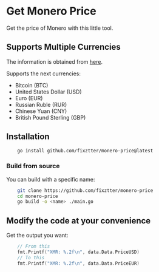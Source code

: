 # Get Monero Price

Get the price of Monero with this little tool.

## Supports Multiple Currencies

The information is obtained from [here](https://api.nanopool.org/v1/xmr/prices).

Supports the next currencies:

- Bitcoin (BTC)
- United States Dollar (USD)
- Euro (EUR)
- Russian Ruble (RUR)
- Chinese Yuan (CNY)
- British Pound Sterling (GBP)

## Installation

```sh
    go install github.com/fixztter/monero-price@latest
```

### Build from source

You can build with a specific name:

```sh
    git clone https://github.com/fixztter/monero-price
    cd monero-price
    go build -o <name> ./main.go
```

## Modify the code at your convenience

Get the output you want:

```go
    // From this
    fmt.Printf("XMR: %.2f\n", data.Data.PriceUSD)
    // To this
    fmt.Printf("XMR: %.2f\n", data.Data.PriceEUR)
  
```
##
